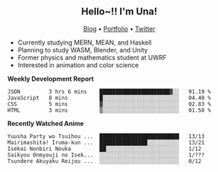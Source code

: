 <h2 align="center">
  Hello~!! I'm Una!
</h2>

<p align="center">
  <a href="https://anarchy.website/">Blog</a> &bull;
  <a href="https://una-ada.github.io/">Portfolio</a> &bull;
  <a href="https://twitter.com/xn__z7x">Twitter</a>
</p>

- Currently studying MERN, MEAN, and Haskell
- Planning to study WASM, Blender, and Unity
- Former physics and mathematics student at UWRF
- Interested in animation and color science

**Weekly Development Report**

<!--START_SECTION:waka-->

```text
JSON         3 hrs 6 mins    ██████████████████████▓░░   91.19 %
JavaScript   8 mins          █░░░░░░░░░░░░░░░░░░░░░░░░   04.40 %
CSS          5 mins          ▓░░░░░░░░░░░░░░░░░░░░░░░░   02.83 %
HTML         3 mins          ▒░░░░░░░░░░░░░░░░░░░░░░░░   01.58 %
```

<!--END_SECTION:waka-->

**Recently Watched Anime**

<!-- RECENT-ANIME:START -->

    Yuusha Party wo Tsuihou ...  █████████████████████████   13/13
    Mairimashita! Iruma-kun ...  ███████████████░░░░░░░░░░   13/21
    Isekai Nonbiri Nouka         ██░░░░░░░░░░░░░░░░░░░░░░░   1/12
    Saikyou Onmyouji no Isek...  ░░░░░░░░░░░░░░░░░░░░░░░░░   1/???
    Tsundere Akuyaku Reijou ...  ░░░░░░░░░░░░░░░░░░░░░░░░░   0/12
<!-- RECENT-ANIME:END -->
